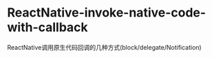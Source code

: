 # ReactNative-invoke-native-code-with-callback
ReactNative调用原生代码回调的几种方式(block/delegate/Notification)
